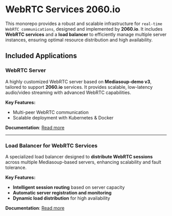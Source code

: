 # WebRTC Services 2060.io

This monorepo provides a robust and scalable infrastructure for `real-time WebRTC communications`, designed and implemented by **2060.io**. It includes **WebRTC services** and a **load balancer** to efficiently manage multiple server instances, ensuring optimal resource distribution and high availability.

## Included Applications

### **WebRTC Server**

A highly customized WebRTC server based on **Mediasoup-demo v3**, tailored to support **2060.io** services. It provides scalable, low-latency audio/video streaming with advanced WebRTC capabilities.

**Key Features:**

- Multi-peer WebRTC communication
- Scalable deployment with Kubernetes & Docker

**Documentation**: [Read more](./apps/webrtc-server/README.md)

---

### **Load Balancer for WebRTC Services**

A specialized load balancer designed to **distribute WebRTC sessions** across multiple Mediasoup-based servers, enhancing scalability and fault tolerance.

**Key Features:**

- **Intelligent session routing** based on server capacity
- **Automatic server registration and monitoring**
- **Dynamic load distribution** for high availability

**Documentation**: [Read more](./apps/loadbalancer/README.md)
